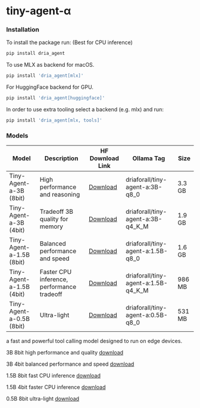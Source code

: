 # tiny-agent-α


### Installation

To install the package run: (Best for CPU inference)
```bash
pip install dria_agent
```
To use MLX as backend for macOS. 
```bash
pip install 'dria_agent[mlx]'
```
For HuggingFace backend for GPU.
```bash
pip install 'dria_agent[huggingface]'
```

In order to use extra tooling select a backend (e.g. mlx) and run:
```bash
pip install 'dria_agent[mlx, tools]'
```

### Models

| Model                  | Description                                | HF Download Link                                                                                                         | Ollama Tag                         | Size   |
|------------------------|--------------------------------------------|--------------------------------------------------------------------------------------------------------------------------|-------------------------------------|--------|
| Tiny-Agent-a-3B (8bit) | High performance and reasoning             | [Download](https://huggingface.co/driaforall/Tiny-Agent-a-3B/resolve/main/dria-agent-a-3b.Q8_0.gguf?download=true)       | driaforall/tiny-agent-a:3B-q8_0  | 3.3 GB |
| Tiny-Agent-a-3B (4bit) | Tradeoff 3B quality for memory             | [Download](https://huggingface.co/driaforall/Tiny-Agent-a-3B/resolve/main/dria-agent-a-3b.Q4_K_M.gguf?download=true)     | driaforall/tiny-agent-a:3B-q4_K_M | 1.9 GB |
| Tiny-Agent-a-1.5B (8bit) | Balanced performance and speed             | [Download](https://huggingface.co/driaforall/Tiny-Agent-a-1.5B/resolve/main/dria-agent-a-1.5b.Q8_0.gguf?download=true)   | driaforall/tiny-agent-a:1.5B-q8_0 | 1.6 GB |
| Tiny-Agent-a-1.5B (4bit) | Faster CPU inference, performance tradeoff | [Download](https://huggingface.co/driaforall/Tiny-Agent-a-1.5B/resolve/main/dria-agent-a-1.5b.Q8_0.gguf?download=true)   | driaforall/tiny-agent-a:1.5B-q4_K_M | 986 MB |
| Tiny-Agent-a-0.5B (8bit) | Ultra-light                                | [Download](https://huggingface.co/driaforall/Tiny-Agent-a-1.5B/resolve/main/dria-agent-a-1.5b.Q4_K_M.gguf?download=true) | driaforall/tiny-agent-a:0.5B-q8_0 | 531 MB |

a fast and powerful tool calling model designed to run on edge devices.

3B 8bit high performance and quality [download](https://huggingface.co/driaforall/Tiny-Agent-a-3B/resolve/main/dria-agent-a-3b.Q8_0.gguf?download=true)

3B 4bit balanced performance and speed [download](https://huggingface.co/driaforall/Tiny-Agent-a-3B/resolve/main/dria-agent-a-3b.Q4_K_M.gguf?download=true)

1.5B 8bit fast CPU inference [download](https://huggingface.co/driaforall/Tiny-Agent-a-1.5B/resolve/main/dria-agent-a-1.5b.Q8_0.gguf?download=true)

1.5B 4bit faster CPU inference [download](https://huggingface.co/driaforall/Tiny-Agent-a-1.5B/resolve/main/dria-agent-a-1.5b.Q8_0.gguf?download=true)

0.5B 8bit ultra-light [download](https://huggingface.co/driaforall/Tiny-Agent-a-1.5B/resolve/main/dria-agent-a-1.5b.Q4_K_M.gguf?download=true)


